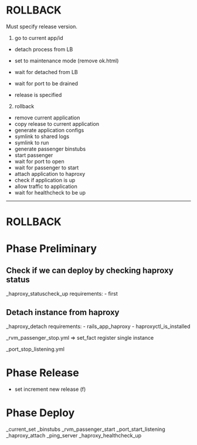 # ROLLBACK

Must specify release version.

1. go to current app/id
  - detach process from LB
  - set to maintenance mode (remove ok.html)

  - wait for detached from LB
  - wait for port to be drained

- release is specified

2. rollback
  - remove current application
  - copy release to current application
  - generate application configs
  - symlink to shared logs
  - symlink to run
  - generate passenger binstubs
  - start passenger
  - wait for port to open
  - wait for passenger to start
  - attach application to haproxy
  - check if application is up
  - allow traffic to application
  - wait for healthcheck to be up

---

# ROLLBACK

# Phase Preliminary

## Check if we can deploy by checking haproxy status
_haproxy_statuscheck_up
  requirements:
    - first

## Detach instance from haproxy
_haproxy_detach
  requirements:
    - rails_app_haproxy
    - haproxyctl_is_installed

_rvm_passenger_stop.yml
  => set_fact register single instance

_port_stop_listening.yml

# Phase Release

- set increment new release (f)

# Phase Deploy
_current_set
_binstubs
_rvm_passenger_start
_port_start_listening
_haproxy_attach
_ping_server
_haproxy_healthcheck_up